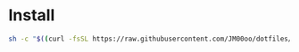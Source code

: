 # Install

```sh
sh -c "$((curl -fsSL https://raw.githubusercontent.com/JM00oo/dotfiles/master/init.sh)"
```
